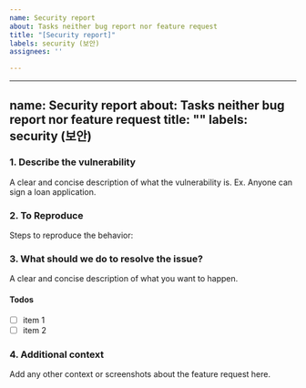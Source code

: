 ```yaml
---
name: Security report
about: Tasks neither bug report nor feature request
title: "[Security report]"
labels: security (보안)
assignees: ''

---
```


---
name: Security report
about: Tasks neither bug report nor feature request
title: ""
labels: security (보안)
---

### 1. Describe the vulnerability

A clear and concise description of what the vulnerability is. Ex. Anyone can sign a loan application.

### 2. To Reproduce

Steps to reproduce the behavior:

### 3. What should we do to resolve the issue?

A clear and concise description of what you want to happen.

#### Todos

- [ ] item 1
- [ ] item 2

### 4. Additional context

Add any other context or screenshots about the feature request here.
